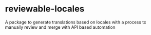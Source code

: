 # reviewable-locales
A package to generate translations based on locales with a process to manually review and merge with API based automation
